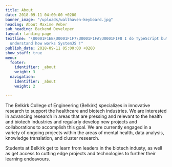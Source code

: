 ```yaml
---
title: About
date: 2018-09-11 04:00:00 +0200
banner_image: "/uploads/wallhaven-keyboard.jpg"
heading: About Maxime Veber
sub_heading: Backend Developer
layout: landing-page
textline: "\U0001F1EB\U0001F1F7\U0001F1FA\U0001F1F8 I do TypeScript but still don't
  understand how works SystemJS !"
publish_date: 2018-09-11 05:00:00 +0200
show_staff: true
menu:
  footer:
    identifier: _about
    weight: 3
  navigation:
    identifier: _about
    weight: 2

---
```

The Belkirk College of Engineering (Belkirk) specializes in innovative research to support the healthcare and biotech industries. We are interested in advancing research in areas that are pressing and relevant to the health and biotech industries and regularly develop new projects and collaborations to accomplish this goal. We are currently engaged in a variety of ongoing projects within the areas of mental health, data analysis, knowledge translation, and cluster research.

Students at Belkirk get to learn from leaders in the biotech industy, as well as get access to cutting edge projects and technologies to further their learning endeavours.